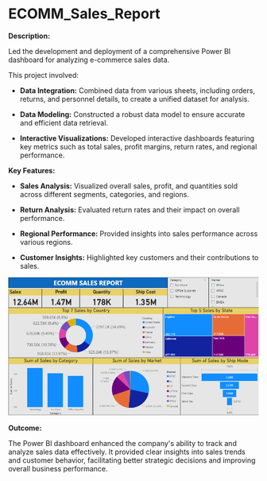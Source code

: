 # ECOMM_Sales_Report

****Description:****

Led the development and deployment of a comprehensive Power BI dashboard for analyzing e-commerce sales data. 

This project involved:

* **Data Integration:** Combined data from various sheets, including orders, returns, and personnel details, to create a unified dataset for analysis.

* **Data Modeling:** Constructed a robust data model to ensure accurate and efficient data retrieval.

* **Interactive Visualizations:** Developed interactive dashboards featuring key metrics such as total sales, profit margins, return rates, and regional performance.

****Key Features:****

* **Sales Analysis:** Visualized overall sales, profit, and quantities sold across different segments, categories, and regions.

* **Return Analysis:** Evaluated return rates and their impact on overall performance.

* **Regional Performance:** Provided insights into sales performance across various regions.

* **Customer Insights:** Highlighted key customers and their contributions to sales.

![Dashboard Screenshot](https://github.com/VVBhojane/Ecomm_Sales_Report/blob/main/Screenshot%202024-06-13%20203704.png)

****Outcome:****

The Power BI dashboard enhanced the company's ability to track and analyze sales data effectively. It provided clear insights into sales trends and customer behavior, facilitating better strategic decisions and improving overall business performance.
